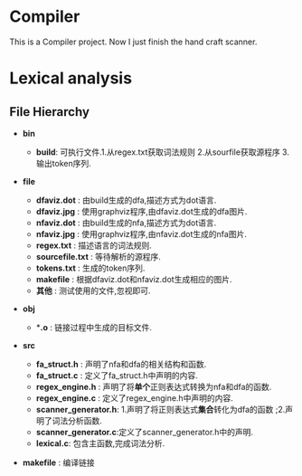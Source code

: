 # Compiler
This is a Compiler project. Now I just finish the hand craft scanner.

# Lexical analysis

## File Hierarchy
- **bin**
     + **build**: 可执行文件.1.从regex.txt获取词法规则 2.从sourfile获取源程序 3.输出token序列.
- **file**
     + **dfaviz.dot** : 由build生成的dfa,描述方式为dot语言.
     + **dfaviz.jpg** : 使用graphviz程序,由dfaviz.dot生成的dfa图片.
     + **nfaviz.dot** : 由build生成的nfa,描述方式为dot语言.
     + **nfaviz.jpg** : 使用graphviz程序,由nfaviz.dot生成的nfa图片.
     + **regex.txt** : 描述语言的词法规则.
     + **sourcefile.txt** : 等待解析的源程序. 
     + **tokens.txt** : 生成的token序列.
     + **makefile** : 根据dfaviz.dot和nfaviz.dot生成相应的图片.
     + **其他** : 测试使用的文件,忽视即可.
- **obj**
     + ***.o** : 链接过程中生成的目标文件.
- **src**
     + **fa_struct.h** : 声明了nfa和dfa的相关结构和函数.
     + **fa_struct.c** : 定义了fa_struct.h中声明的内容.
     + **regex_engine.h** : 声明了将**单个**正则表达式转换为nfa和dfa的函数.
     + **regex_engine.c** : 定义了regex_engine.h中声明的内容.
     + **scanner_generator.h**: 1.声明了将正则表达式**集合**转化为dfa的函数 ;2.声明了词法分析函数.
     + **scanner_generator.c**:定义了scanner_generator.h中的声明. 
     + **lexical.c**: 包含主函数,完成词法分析.

- **makefile** : 编译链接
